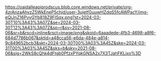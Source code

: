 https://oaidalleapiprodscus.blob.core.windows.net/private/org-4zrAnzaAhvzZ5WkEneP5chjd/user-3ujetfGuuwHZdqS5fcAWPacY/img-eQiJnZ16PvyGYb818Z9FISqx.png?st=2024-03-30T10%3A43%3A07Z&se=2024-03-30T12%3A43%3A07Z&sp=r&sv=2021-08-06&sr=b&rscd=inline&rsct=image/png&skoid=6aaadede-4fb3-4698-a8f6-684d7786b067&sktid=a48cca56-e6da-484e-a814-9c849652bcb3&skt=2024-03-30T00%3A03%3A45Z&ske=2024-03-31T00%3A03%3A45Z&sks=b&skv=2021-08-06&sig=2WkS8cQhk4dFtgb0PfzxPYqkGNSA2x7X3TJahFKLixo%3D